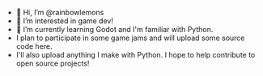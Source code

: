 - 👋 Hi, I’m @rainbowlemons
- 👀 I’m interested in game dev!
- 🌱 I’m currently learning Godot and I'm familiar with Python.
- I plan to participate in some game jams and will upload some source code here. 
- I'll also upload anything I make with Python. I hope to help contribute to open source projects!

<!---
rainbowlemons/rainbowlemons is a ✨ special ✨ repository because its `README.md` (this file) appears on your GitHub profile.
You can click the Preview link to take a look at your changes.
--->

